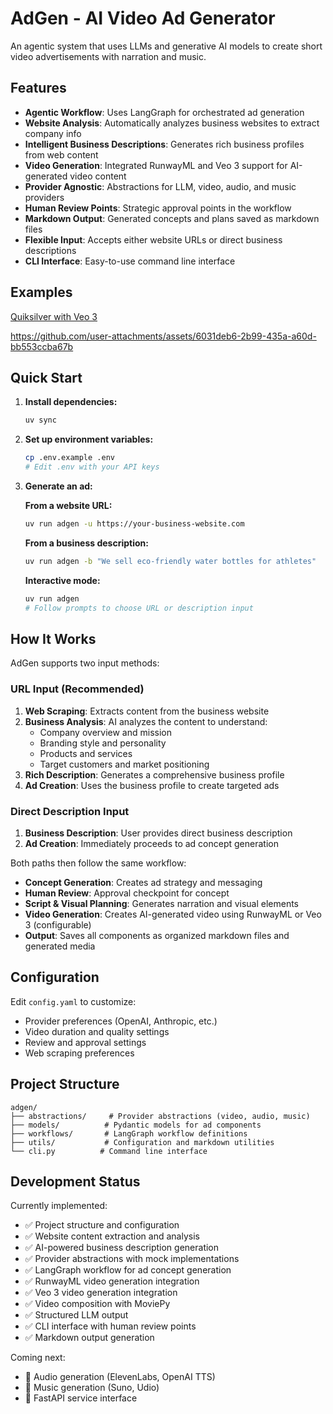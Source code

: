 # AdGen - AI Video Ad Generator

An agentic system that uses LLMs and generative AI models to create short video advertisements with narration and music.

## Features

- **Agentic Workflow**: Uses LangGraph for orchestrated ad generation
- **Website Analysis**: Automatically analyzes business websites to extract company info
- **Intelligent Business Descriptions**: Generates rich business profiles from web content
- **Video Generation**: Integrated RunwayML and Veo 3 support for AI-generated video content
- **Provider Agnostic**: Abstractions for LLM, video, audio, and music providers
- **Human Review Points**: Strategic approval points in the workflow
- **Markdown Output**: Generated concepts and plans saved as markdown files
- **Flexible Input**: Accepts either website URLs or direct business descriptions
- **CLI Interface**: Easy-to-use command line interface

## Examples

[Quiksilver with Veo 3](examples/quiksilver-veo3/README.md)

https://github.com/user-attachments/assets/6031deb6-2b99-435a-a60d-bb553ccba67b

## Quick Start

1. **Install dependencies:**

   ```bash
   uv sync
   ```

2. **Set up environment variables:**

   ```bash
   cp .env.example .env
   # Edit .env with your API keys
   ```

3. **Generate an ad:**

   **From a website URL:**

   ```bash
   uv run adgen -u https://your-business-website.com
   ```

   **From a business description:**

   ```bash
   uv run adgen -b "We sell eco-friendly water bottles for athletes"
   ```

   **Interactive mode:**

   ```bash
   uv run adgen
   # Follow prompts to choose URL or description input
   ```

## How It Works

AdGen supports two input methods:

### URL Input (Recommended)

1. **Web Scraping**: Extracts content from the business website
2. **Business Analysis**: AI analyzes the content to understand:
   - Company overview and mission
   - Branding style and personality
   - Products and services
   - Target customers and market positioning
3. **Rich Description**: Generates a comprehensive business profile
4. **Ad Creation**: Uses the business profile to create targeted ads

### Direct Description Input

1. **Business Description**: User provides direct business description
2. **Ad Creation**: Immediately proceeds to ad concept generation

Both paths then follow the same workflow:

- **Concept Generation**: Creates ad strategy and messaging
- **Human Review**: Approval checkpoint for concept
- **Script & Visual Planning**: Generates narration and visual elements
- **Video Generation**: Creates AI-generated video using RunwayML or Veo 3 (configurable)
- **Output**: Saves all components as organized markdown files and generated media

## Configuration

Edit `config.yaml` to customize:

- Provider preferences (OpenAI, Anthropic, etc.)
- Video duration and quality settings
- Review and approval settings
- Web scraping preferences

## Project Structure

```
adgen/
├── abstractions/     # Provider abstractions (video, audio, music)
├── models/          # Pydantic models for ad components
├── workflows/       # LangGraph workflow definitions
├── utils/           # Configuration and markdown utilities
└── cli.py          # Command line interface
```

## Development Status

Currently implemented:

- ✅ Project structure and configuration
- ✅ Website content extraction and analysis
- ✅ AI-powered business description generation
- ✅ Provider abstractions with mock implementations
- ✅ LangGraph workflow for ad concept generation
- ✅ RunwayML video generation integration
- ✅ Veo 3 video generation integration
- ✅ Video composition with MoviePy
- ✅ Structured LLM output
- ✅ CLI interface with human review points
- ✅ Markdown output generation

Coming next:

- 🔲 Audio generation (ElevenLabs, OpenAI TTS)
- 🔲 Music generation (Suno, Udio)
- 🔲 FastAPI service interface
